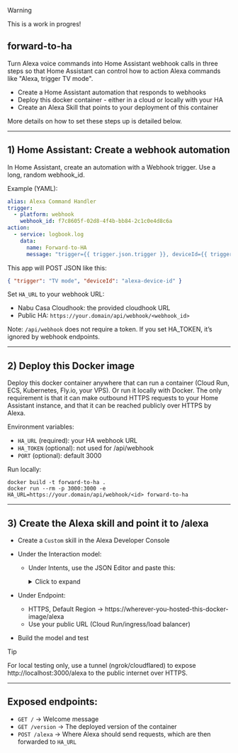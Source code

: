 > [!WARNING]
> This is a work in progres!

## forward-to-ha

Turn Alexa voice commands into Home Assistant webhook calls in three steps so that Home Assistant can control how to action Alexa commands like "Alexa, trigger TV mode".

- Create a Home Assistant automation that responds to webhooks
- Deploy this docker container - either in a cloud or locally with your HA
- Create an Alexa Skill that points to your deployment of this container

More details on how to set these steps up is detailed below.

---

## 1) Home Assistant: Create a webhook automation

In Home Assistant, create an automation with a Webhook trigger. Use a long, random webhook_id.

Example (YAML):

```yaml
alias: Alexa Command Handler
trigger:
  - platform: webhook
    webhook_id: f7c8605f-02d8-4f4b-bb84-2c1c0e4d8c6a
action:
  - service: logbook.log
    data:
      name: Forward-to-HA
      message: "trigger={{ trigger.json.trigger }}, deviceId={{ trigger.json.deviceId }}"
```

This app will POST JSON like this:

```json
{ "trigger": "TV mode", "deviceId": "alexa-device-id" }
```

Set `HA_URL` to your webhook URL:

- Nabu Casa Cloudhook: the provided cloudhook URL
- Public HA: `https://your.domain/api/webhook/<webhook_id>`

Note: `/api/webhook` does not require a token. If you set HA_TOKEN, it’s ignored by webhook endpoints.

---

## 2) Deploy this Docker image

Deploy this docker container anywhere that can run a container (Cloud Run, ECS, Kubernetes, Fly.io, your VPS). Or run it locally with Docker. The only requirement is that it can make outbound HTTPS requests to your Home Assistant instance, and that it can be reached publicly over HTTPS by Alexa.

Environment variables:

- `HA_URL` (required): your HA webhook URL
- `HA_TOKEN` (optional): not used for /api/webhook
- `PORT` (optional): default 3000

Run locally:

```pwsh
docker build -t forward-to-ha .
docker run --rm -p 3000:3000 -e HA_URL=https://your.domain/api/webhook/<id> forward-to-ha
```

---

## 3) Create the Alexa skill and point it to /alexa

- Create a `Custom` skill in the Alexa Developer Console
- Under the Interaction model:
  - Under Intents, use the JSON Editor and paste this:
    <details>
      <summary>Click to expand</summary>
      
      ```json
      {
        "interactionModel": {
          "languageModel": {
            "invocationName": "home assistant",
            "intents": [
              {
                "name": "Trigger_HA",
                "slots": [
                  {
                    "name": "trigger",
                    "type": "AMAZON.SearchQuery"
                  }
                ],
                "samples": ["set {trigger}", "trigger {trigger}", "start {trigger}"]
              },
              {
                "name": "AMAZON.StopIntent",
                "samples": []
              }
            ],
            "types": []
          }
        }
      }
      ```
      
    </details>

- Under Endpoint:
  - HTTPS, Default Region -> https://wherever-you-hosted-this-docker-image/alexa
  - Use your public URL (Cloud Run/ingress/load balancer)
- Build the model and test

> [!TIP]
> For local testing only, use a tunnel (ngrok/cloudflared) to expose http://localhost:3000/alexa to the public internet over HTTPS.

---

## Exposed endpoints:

- `GET /` -> Welcome message
- `GET /version` -> The deployed version of the container
- `POST /alexa` -> Where Alexa should send requests, which are then forwarded to `HA_URL`
